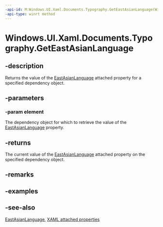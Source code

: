 ```yaml
---
-api-id: M:Windows.UI.Xaml.Documents.Typography.GetEastAsianLanguage(Windows.UI.Xaml.DependencyObject)
-api-type: winrt method
---
```


<!-- Method syntax
public Windows.UI.Xaml.FontEastAsianLanguage GetEastAsianLanguage(Windows.UI.Xaml.DependencyObject element)
-->

# Windows.UI.Xaml.Documents.Typography.GetEastAsianLanguage

## -description
Returns the value of the [EastAsianLanguage](typography_eastasianlanguage.md) attached property for a specified dependency object.



## -parameters
### -param element
The dependency object for which to retrieve the value of the [EastAsianLanguage](typography_eastasianlanguage.md) property.

## -returns
The current value of the [EastAsianLanguage](typography_eastasianlanguage.md) attached property on the specified dependency object.

## -remarks

## -examples

## -see-also

[EastAsianLanguage](typography_eastasianlanguage.md), [XAML attached properties](/windows/uwp/xaml-platform/attached-properties-overview)
